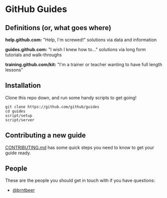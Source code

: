 # GitHub Guides

## Definitions (or, what goes where)
**help.github.com:** "Help, I'm screwed!" solutions via data and information

**guides.github.com:** "I wish I knew how to..." solutions via long form tutorials and walk-throughs

**training.github.com/kit:** "I'm a trainer or teacher wanting to have full length lessons"


## Installation

Clone this repo down, and run some handy scripts to get going!

```
git clone https://github.com/github/guides
cd guides
script/setup
script/server
```

## Contributing a new guide

[CONTRIBUTING.md](/CONTRIBUTING.md) has some quick steps you need to know to get your guide ready.

## People

These are the people you should get in touch with if you have questions:

- [@brntbeer](https://github.com/brntbeer)
